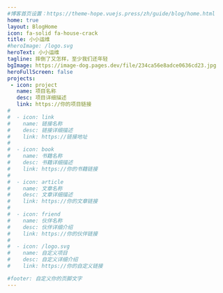 ```yaml
---
#博客首页设置：https://theme-hope.vuejs.press/zh/guide/blog/home.html
home: true
layout: BlogHome
icon: fa-solid fa-house-crack
title: 小小运维
#heroImage: /logo.svg
heroText: 小小运维
tagline: 摔倒了又怎样，至少我们还年轻
bgImage: https://image-dog.pages.dev/file/234ca56e8adce0636cd23.jpg
heroFullScreen: false
projects:
 - icon: project
   name: 项目名称
   desc: 项目详细描述
   link: https://你的项目链接
#
#  - icon: link
#    name: 链接名称
#    desc: 链接详细描述
#    link: https://链接地址
#
#  - icon: book
#    name: 书籍名称
#    desc: 书籍详细描述
#    link: https://你的书籍链接
#
#  - icon: article
#    name: 文章名称
#    desc: 文章详细描述
#    link: https://你的文章链接
#
#  - icon: friend
#    name: 伙伴名称
#    desc: 伙伴详细介绍
#    link: https://你的伙伴链接
#
#  - icon: /logo.svg
#    name: 自定义项目
#    desc: 自定义详细介绍
#    link: https://你的自定义链接

#footer: 自定义你的页脚文字
---
```

